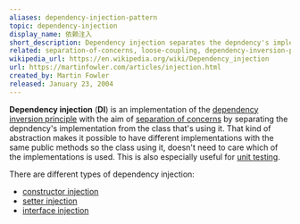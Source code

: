 ```yaml
---
aliases: dependency-injection-pattern
topic: dependency-injection
display_name: 依赖注入
short_description: Dependency injection separates the depndency's implementation from the class that's using it by passing it in from outside.
related: separation-of-concerns, loose-coupling, dependency-inversion-principle, inversion-of-control, constructor-injection, service-locator-pattern, dependency-injection-container
wikipedia_url: https://en.wikipedia.org/wiki/Dependency_injection
url: https://martinfowler.com/articles/injection.html
created_by: Martin Fowler
released: January 23, 2004
---
```

**Dependency injection** (**DI**) is an implementation of the [dependency inversion principle](/topics/dependency-inversion-principle) with the aim of [separation of concerns](/topics/separation-of-concerns) by separating the depndency's implementation from the class that's using it. That kind of abstraction makes it possible to have different implementations with the same public methods so the class using it, doesn't need to care which of the implementations is used. This is also especially useful for [unit testing](/topics/unit-testing).

There are different types of dependency injection:
* [constructor injection](/topics/constructor-injection)
* [setter injection](/topics/setter-injection)
* [interface injection](/topics/interface-injection)

